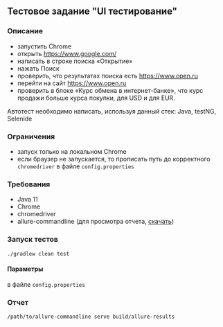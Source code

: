## Тестовое задание "UI тестирование"
### Описание
* запустить Chrome
* открыть https://www.google.com/
* написать в строке поиска «Открытие»
* нажать Поиск
* проверить, что результатах поиска есть https://www.open.ru
* перейти на сайт https://www.open.ru
* проверить в блоке «Курс обмена в интернет-банке», что курс продажи больше курса покупки, для USD и для EUR.

Автотест необходимо написать,  используя данный стек:
Java, testNG, Selenide

### Ограничения
* запуск только на локальном Chrome
* если браузер не запускается, то прописать путь до корректного `chromedriver` в файле `config.properties`

### Требования
* Java 11
* Chrome
* chromedriver
* allure-commandline (для просмотра отчета, [скачать](https://github.com/allure-framework/allure2/releases))

### Запуск тестов
`./gradlew clean test`
#### Параметры
в файле `config.properties`

### Отчет
`/path/to/allure-commandline serve build/allure-results`